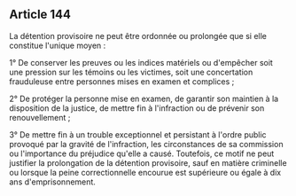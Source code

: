 Article 144
----
La détention provisoire ne peut être ordonnée ou prolongée que si elle constitue
l'unique moyen :

1° De conserver les preuves ou les indices matériels ou d'empêcher soit une
pression sur les témoins ou les victimes, soit une concertation frauduleuse
entre personnes mises en examen et complices ;

2° De protéger la personne mise en examen, de garantir son maintien à la
disposition de la justice, de mettre fin à l'infraction ou de prévenir son
renouvellement ;

3° De mettre fin à un trouble exceptionnel et persistant à l'ordre public
provoqué par la gravité de l'infraction, les circonstances de sa commission ou
l'importance du préjudice qu'elle a causé. Toutefois, ce motif ne peut justifier
la prolongation de la détention provisoire, sauf en matière criminelle ou
lorsque la peine correctionnelle encourue est supérieure ou égale à dix ans
d'emprisonnement.
